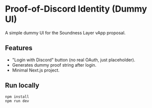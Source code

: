 # Proof-of-Discord Identity (Dummy UI)

A simple dummy UI for the Soundness Layer vApp proposal.

## Features
- "Login with Discord" button (no real OAuth, just placeholder).
- Generates dummy proof string after login.
- Minimal Next.js project.

## Run locally
```bash
npm install
npm run dev
